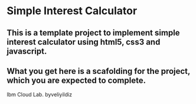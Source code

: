 # Simple Interest Calculator

## This is a template project to implement simple interest calculator using html5, css3 and javascript.
## What you get here is a scafolding for the project, which you are expected to complete.

Ibm Cloud Lab. byveliyildiz
